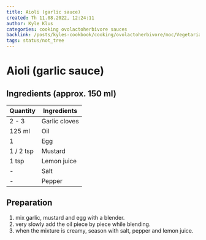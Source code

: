 ```yaml
---
title: Aioli (garlic sauce)
created: Th 11.08.2022, 12:24:11
author: Kyle Klus
categories: cooking ovolactoherbivore sauces
backlink: /posts/kyles-cookbook/cooking/ovolactoherbivore/moc/Vegetarian-Cooking-Recipes.html
tags: status/not_tree
---
```


# Aioli (garlic sauce)

## Ingredients (approx. 150 ml)

| Quantity | Ingredients |
| -------- | ------------------------------ |
| 2 - 3 | Garlic cloves |
| 125 ml | Oil |
| 1 | Egg |
| 1 / 2 tsp | Mustard |
| 1 tsp | Lemon juice |
| - | Salt |
| - | Pepper |

## Preparation

1. mix garlic, mustard and egg with a blender.
2. very slowly add the oil piece by piece while blending.
3. when the mixture is creamy, season with salt, pepper and lemon juice.
